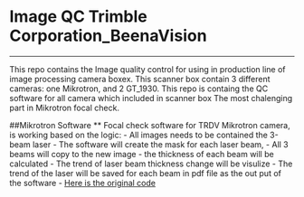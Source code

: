 # Image QC Trimble Corporation_BeenaVision
--------------------------------------------
This repo contains the Image quality control for using in production line of image processing camera boxex.
This scanner box contain 3 different cameras: one Mikrotron, and 2 GT_1930.
This repo is containg the QC software for all camera which included in scanner box
The most chalenging part in Mikrotron focal check.

##Mikrotron Software
** Focal check software for TRDV Mikrotron camera, is working based on the logic:
	- All images needs to be contained the 3-beam laser
	- The software will create the mask for each laser beam,
	- All 3 beams will copy to the new image
	- the thickness of each beam will be calculated
	- The trend of laser beam thickness change will be visulize 
	- The trend of the laser will be saved for each beam in pdf file as the out put of the software
	- [Here is the original code](https://github.com/MehdiMahmoodi/TRDV_Focal_check/blob/master/TRDV-Focal_check%20_my_pattern1.py)
